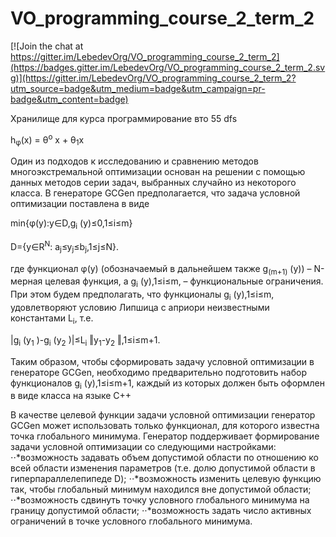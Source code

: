 VO_programming_course_2_term_2
==============================

[![Join the chat at https://gitter.im/LebedevOrg/VO_programming_course_2_term_2](https://badges.gitter.im/LebedevOrg/VO_programming_course_2_term_2.svg)](https://gitter.im/LebedevOrg/VO_programming_course_2_term_2?utm_source=badge&utm_medium=badge&utm_campaign=pr-badge&utm_content=badge)

Хранилище для курса программирование вто
55
dfs

 h<sub>&phi;</sub>(x) = &theta;<sup>o</sup> x + &theta;<sub>1</sub>x


Один из подходов к исследованию и сравнению методов многоэкстремальной оптимизации основан на решении с помощью данных методов серии задач, выбранных случайно из некоторого класса.
В генераторе GCGen предполагается, что задача условной оптимизации поставлена в виде

min{φ(y):y∈D,g<sub>i</sub> (y)≤0,1≤i≤m}			
	
D={y∈R<sup>N</sup>: a<sub>j</sub>≤y<sub>j</sub>≤b<sub>j</sub>,1≤j≤N}.
	
где функционал φ(y) (обозначаемый в дальнейшем также g<sub>(m+1)</sub> (y)) – N-мерная целевая функция, а g<sub>i</sub> (y),1≤i≤m, – функциональные ограничения.
При этом будем предполагать, что функционалы g<sub>i</sub> (y),1≤i≤m, удовлетворяют условию Липшица с априори неизвестными константами L<sub>i</sub>, т.е.

|g<sub>i</sub> (y<sub>1</sub> )-g<sub>i</sub> (y<sub>2</sub> )|≤L<sub>i</sub> ‖y<sub>1</sub>-y<sub>2</sub> ‖,1≤i≤m+1.

Таким образом, чтобы сформировать задачу условной оптимизации в генераторе GCGen, необходимо предварительно подготовить набор функционалов g<sub>i</sub> (y),1≤i≤m+1, каждый из которых должен быть оформлен в виде класса на языке C++

В качестве целевой функции задачи условной оптимизации генератор GCGen может использовать только функционал, для которого известна точка глобального минимума.
Генератор поддерживает формирование задачи условной оптимизации со следующими настройками:
	⋅⋅*возможность задавать объем допустимой области по отношению ко всей области изменения параметров (т.е. долю допустимой области в гиперпараллелепипеде D);
	⋅⋅*возможность изменить целевую функцию так, чтобы глобальный минимум находился вне допустимой области;
	⋅⋅*возможность сдвинуть точку условного глобального минимума на границу допустимой области;
	⋅⋅*возможность задать число активных ограничений в точке условного глобального минимума.
